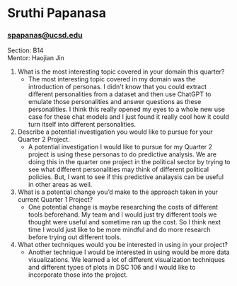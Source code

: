 # Sruthi Papanasa 
### spapanas@ucsd.edu

Section: B14\
Mentor: Haojian Jin

 1. What is the most interesting topic covered in your domain this quarter?
    - The most interesting topic covered in my domain was the introduction of personas. I didn't know that you could extract different personalities from a dataset and then use ChatGPT to emulate those personalities and answer questions as these personalities. I think this really opened my eyes to a whole new use case for these chat models and I just found it really cool how it could turn itself into different personalities.
 2. Describe a potential investigation you would like to pursue for your Quarter 2 Project.
    - A potential investigation I would like to pursue for my Quarter 2 project is using these personas to do predictive analysis. We are doing this in the quarter one project in the political sector by trying to see what different personalities may think of different political policies. But, I want to see if this predictive analaysis can be useful in other areas as well. 
 3. What is a potential change you’d make to the approach taken in your current Quarter 1 Project?
    - One potential change is maybe researching the costs of different tools beforehand. My team and I would just try different tools we thought were useful and sometime ran up the cost. So I think next time I would just like to be more mindful and do more research before trying out different tools. 
 4. What other techniques would you be interested in using in your project?
    - Another technique I would be interested in using would be more data visualizations. We learned a lot of different visualization techniques and different types of plots in DSC 106 and I would like to incorporate those into the project.


